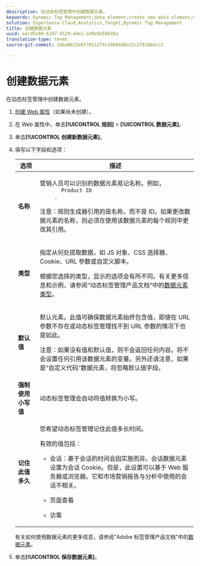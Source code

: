 ```yaml
---
description: 在动态标签管理中创建数据元素。
keywords: Dynamic Tag Management;data element;create new data element;name;type;default value;force lowercase value;remember this value for
solution: Experience Cloud,Analytics,Target,Dynamic Tag Management
title: 创建数据元素
uuid: eacd5c60-6197-4129-a9e1-a39e9a58b38a
translation-type: tm+mt
source-git-commit: 16ba0b12e0f70112f4c10804d0a13c278388ecc2

---
```



# 创建数据元素

在动态标签管理中创建数据元素。

1. [创建 Web 属性](/help/implement/c-implement-with-dtm/t-create-web-property.md)（如果尚未创建）。
1. 在 Web 属性中，单击&#x200B;**[!UICONTROL 规则]** &gt; **[!UICONTROL 数据元素]**。
1. 单击&#x200B;**[!UICONTROL 创建新数据元素]**。
1. 填写以下字段和选项：

   <table id="choicetable_681F7D5B86534FF0B6DB67E117B8E381"> 
    <thead class="chhead sthead"> 
      <th class="choptionhd"> 选项</th> 
      <th class="chdeschd"> 描述</th> 
    </thead> 
    <tr class="chrow strow"> 
      <td class="choption"><strong>名称</strong></td> 
      <td class="chdesc stentry"> <p>营销人员可以识别的数据元素易记名称。例如， 
        <code>
          Product ID
        </code>. </p> <p> <p>注意：规则生成器引用的是名称，而不是 ID。如果更改数据元素的名称，则必须在使用该数据元素的每个规则中更改其引用。 </p> </p> </td> 
    </tr> 
    <tr class="chrow strow"> 
      <td class="choption"><strong>类型</strong></td> 
      <td class="chdesc stentry"> <p> 指定从何处提取数据，如 JS 对象、CSS 选择器、Cookie、URL 参数或自定义脚本。 </p> <p>根据您选择的类型，显示的选项会有所不同。有关更多信息和示例，请参阅“动态标签管理产品文档”中的<a href="https://marketing.adobe.com/resources/help/en_US/dtm/data_elements.html">数据元素类型</a>。 </p> </td> 
    </tr> 
    <tr class="chrow strow"> 
      <td class="choption"><strong>默认值</strong></td> 
      <td class="chdesc stentry"> <p>默认元素。此值可确保数据元素始终包含值，即使在 URL 参数不存在或动态标签管理找不到 URL 参数的情况下也是如此。 </p> <p> <p>注意：如果没有值和默认值，则不会返回任何内容。将不会设置任何引用该数据元素的变量。另外还请注意，如果是“自定义代码”数据元素，将忽略默认值字段。 </p> </p> </td> 
    </tr> 
    <tr class="chrow strow"> 
      <td class="choption"><strong>强制使用小写值</strong></td> 
      <td class="chdesc stentry"> <p>动态标签管理会自动将值转换为小写。 </p> </td> 
    </tr> 
    <tr class="chrow strow"> 
      <td class="choption"><strong>记住此值多久</strong></td> 
      <td class="chdesc stentry"> <p>您希望动态标签管理记住此值多长时间。 </p> <p> 有效的值包括： </p> 
      <ul id="ul_52F6CD8FC22942208F3F45492E914104"> 
        <li id="li_32E4366C5B2E46D788CD8478620FE3E0"> <p>会话：基于会话的时间会因实施而异。会话数据元素设置为会话 Cookie。但是，此设置可以基于 Web 服务器或浏览器。它和市场营销报告与分析中使用的会话不相关。 </p> </li> 
        <li id="li_8A944564BF7643E4B21F0EF2394B3FE8"> <p>页面查看 </p> </li> 
        <li id="li_5C8A2F2392FD475AA89DDA7D5B5CF88B"> <p>访客 </p> </li> 
      </ul> </td> 
    </tr> 
   </table>

   有关如何使用数据元素的更多信息，请参阅“Adobe 标签管理产品文档”中的[数据元素](https://marketing.adobe.com/resources/help/en_US/dtm/data_elements.html)。
1. 单击&#x200B;**[!UICONTROL 保存数据元素]**。

